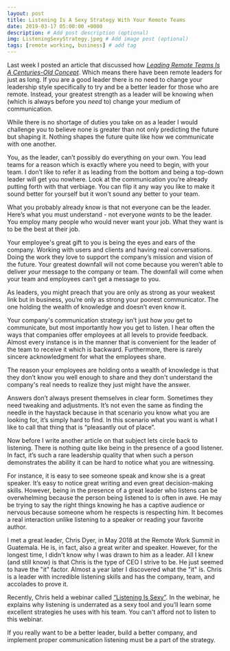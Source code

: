 ```yaml
---
layout: post
title: Listening Is A Sexy Strategy With Your Remote Teams
date: 2019-03-17 05:00:00 +0000
description: # Add post description (optional)
img: ListeningSexyStrategy.jpeg # Add image post (optional)
tags: [remote working, business] # add tag
---
```

Last week I posted an article that discussed how [*Leading Remote Teams Is A Centuries-Old Concept*](https://www.linkedin.com/pulse/leading-remote-teams-centuries-old-concept-melissa-smith/). Which means there have been remote leaders for just as long. If you are a good leader there is no need to change your leadership style specifically to try and be a better leader for those who are remote. Instead, your greatest strength as a leader will be knowing when (which is always before you *need* to) change your medium of communication.

While there is no shortage of duties you take on as a leader I would challenge you to believe none is greater than not only predicting the future but shaping it. Nothing shapes the future quite like how we communicate with one another.

You, as the leader, can’t possibly do everything on your own. You lead teams for a reason which is exactly where you need to begin, with your team. I don’t like to refer it as leading from the bottom and being a top-down leader will get you nowhere. Look at the communication you’re already putting forth with that verbiage. You can flip it any way you like to make it sound better for yourself but it won't sound any better to your team.

What you probably already know is that not everyone can be the leader. Here’s what you must understand - not everyone *wants* to be the leader. You employ many people who would never want your job. What they want is to be the best at their job.

Your employee's great gift to you is being the eyes and ears of the company. Working with users and clients and having real conversations. Doing the work they love to support the company’s mission and vision of the future. Your greatest downfall will not come because you weren’t able to deliver *your* message to the company or team. The downfall will come when your team and employees can’t get a message to you.

As leaders, you might preach that you are only as strong as your weakest link but in business, you’re only as strong your poorest communicator. The one holding the wealth of knowledge and doesn’t even know it.

Your company's communication strategy isn’t just how *you* get to communicate, but most importantly how you get to listen. I hear often the ways that companies offer employees at all levels to provide feedback. Almost every instance is in the manner that is convenient for the leader of the team to receive it which is backward. Furthermore, there is rarely sincere acknowledgment for what the employees share.

The reason your employees are holding onto a wealth of knowledge is that they don’t know you well enough to share and they don't understand the company's real needs to realize they just might have the answer.

Answers don’t always present themselves in clear form. Sometimes they need tweaking and adjustments. It’s not even the same as finding the needle in the haystack because in that scenario you know what you are looking for, it’s simply hard to find. In this scenario what you want is what I like to call that thing that is “pleasantly out of place”.

Now before I write another article on that subject lets circle back to listening. There is nothing quite like being in the presence of a good listener. In fact, it’s such a rare leadership quality that when such a person demonstrates the ability it can be hard to notice what you are witnessing.

For instance, it is easy to see someone speak and know she is a great speaker. It’s easy to notice great writing and even great decision-making skills. However, being in the presence of a great leader who listens can be overwhelming because the person being listened to is often in awe. He may be trying to say the right things knowing he has a captive audience or nervous because someone whom he respects is respecting him. It becomes a real interaction unlike listening to a speaker or reading your favorite author.

I met a great leader, Chris Dyer, in May 2018 at the Remote Work Summit in Guatemala. He is, in fact, also a great writer and speaker. However, for the longest time, I didn't know why I was drawn to him as a leader. All I knew (and still know) is that Chris is the type of CEO I strive to be. He just seemed to have the "it" factor. Almost a year later I discovered what the "it" is. Chris is a leader with incredible listening skills and has the company, team, and accolades to prove it.

Recently, Chris held a webinar called [“Listening Is Sexy”](https://peopleg2.com/peopleg2-webinars/). In the webinar, he explains why listening is underrated as a sexy tool and you’ll learn some excellent strategies he uses with his team. You can't afford not to listen to this webinar.

If you really want to be a better leader, build a better company, and implement proper communication listening must be a part of the strategy.
